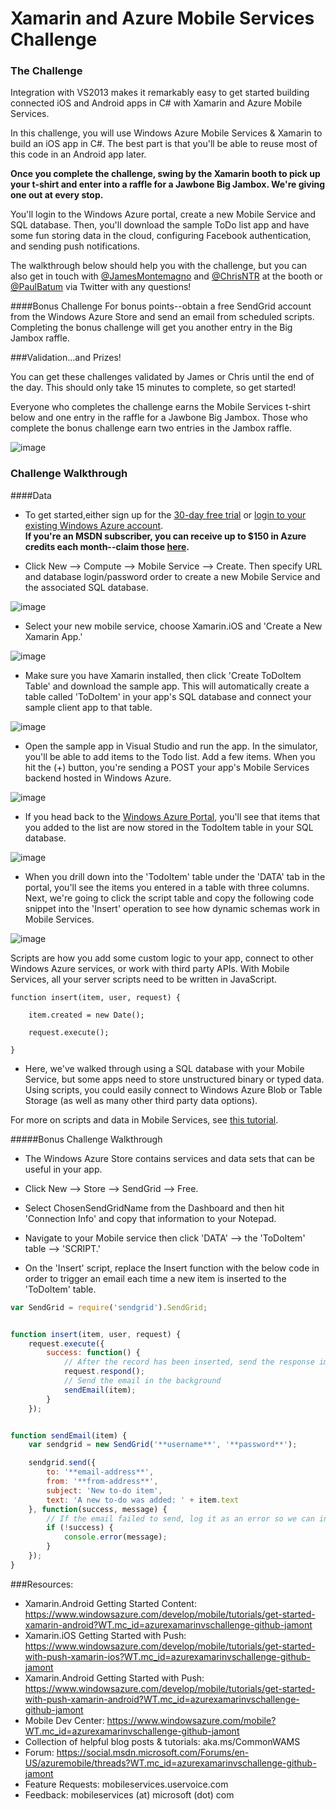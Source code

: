 # Xamarin and Azure Mobile Services Challenge

### The Challenge

Integration with VS2013 makes it remarkably easy to get started building connected iOS and Android apps in C# with Xamarin and Azure Mobile Services.  

In this challenge, you will use Windows Azure Mobile Services & Xamarin to build an iOS app in C#. The best part is that you'll be able to reuse most of this code in an Android app later. 

<b>Once you complete the challenge, swing by the Xamarin booth to pick up your t-shirt and enter into a raffle for a Jawbone Big Jambox.  We're giving one out at every stop.</b>

You'll login to the Windows Azure portal, create a new Mobile Service and SQL database.  Then, you'll download the sample ToDo list app and have some fun storing data in the cloud, configuring Facebook authentication, and sending push notifications.

The walkthrough below should help you with the challenge, but you can also get in touch with [@JamesMontemagno](http://twitter.com/JamesMontemagno) and [@ChrisNTR](http://twitter.com/ChrisNTR) at the booth or [@PaulBatum](http://twitter.com/PaulBatum) via Twitter with any questions!

####Bonus Challenge
For bonus points--obtain a free SendGrid account from the Windows Azure Store and send an email from scheduled scripts. Completing the bonus challenge will get you another entry in the Big Jambox raffle.

###Validation…and Prizes!

You can get these challenges validated by James or Chris until the end of the day.  This should only take 15 minutes to complete, so get started!

Everyone who completes the challenge earns the Mobile Services t-shirt below and one entry in the raffle for a Jawbone Big Jambox.  Those who complete the bonus challenge earn two entries in the Jambox raffle.

![image](images/mobile-tshirt.png)

### Challenge Walkthrough

####Data

* To get started,either sign up for the [30-day free trial](http://www.windowsazure.com/en-us/pricing/free-trial/?WT.mc_id=azurebg_us_pmm_mirluna_azureorl) or [login to your existing Windows Azure account](http://www.windowsazure.com/en-us/pricing/free-trial/?WT.mc_id=azurebg_us_pmm_mirluna_azureorl).  
<b>If you're an MSDN subscriber, you can receive up to $150 in Azure credits each month--claim those [here](http://www.windowsazure.com/en-us/pricing/free-trial/?WT.mc_id=azurebg_us_pmm_mirluna_azureorl).</b>

* Click New --> Compute --> Mobile Service --> Create.  Then specify URL and database login/password order to create a new Mobile Service and the associated SQL database.

![image](images/mobile-create.png)

* Select your new mobile service, choose Xamarin.iOS and 'Create a New Xamarin App.'

![image](images/mobile-portal-quickstart-xamarin-ios.png)

* Make sure you have Xamarin installed, then click 'Create ToDoItem Table' and download the sample app.  This will automatically create a table called 'ToDoItem' in your app's SQL database and connect your sample client app to that table.

![image](images/mobile-quickstart-steps-xamarin-ios.png)

* Open the sample app in Visual Studio and run the app.  In the simulator, you'll be able to add items to the Todo list.  Add a few items. When you hit the (+) button, you're sending a POST your app's Mobile Services backend hosted in Windows Azure.

![image](images/mobile-entered-items.png)

* If you head back to the [Windows Azure Portal](https://manage.windowsazure.com/?WT.mc_id=azurexamarinvschallenge-github-jamont), you'll see that items that you added to the list are now stored in the TodoItem table in your SQL database.

![image](images/mobile-items-added.png)

* When you drill down into the 'TodoItem' table under the 'DATA' tab in the portal, you'll see the items you entered in a table with three columns.  Next, we're going to click the script table and copy the following code snippet into the 'Insert' operation to see how dynamic schemas work in Mobile Services.

![image](images/mobile-data-browse.png)

Scripts are how you add some custom logic to your app, connect to other Windows Azure services, or work with third party APIs.  With Mobile Services, all your server scripts need to be written in JavaScript.

```
function insert(item, user, request) {

    item.created = new Date();

    request.execute();

}
```

* Here, we've walked through using a SQL database with your Mobile Service, but some apps need to store unstructured binary or typed data. Using scripts, you could easily connect to Windows Azure Blob or Table Storage (as well as many other third party data options). 

For more on scripts and data in Mobile Services, see [this tutorial](https://www.windowsazure.com/develop/mobile/tutorials/authorize-users-in-scripts-xamarin-ios/?WT.mc_id=azurexamarinvschallenge-github-jamont). 

#####Bonus Challenge Walkthrough

* The Windows Azure Store contains services and data sets that can be useful in your app.

* Click New --> Store --> SendGrid --> Free.

* Select ChosenSendGridName from the Dashboard and then hit 'Connection Info' and copy that information to your Notepad.

* Navigate to your Mobile service then click 'DATA' --> the 'ToDoItem' table --> 'SCRIPT.'

* On the 'Insert' script, replace the Insert function with the below code in order to trigger an email each time a new item is inserted to the 'ToDoItem' table.

```js
var SendGrid = require('sendgrid').SendGrid;


function insert(item, user, request) {    
    request.execute({
        success: function() {
            // After the record has been inserted, send the response immediately to the client
            request.respond();
            // Send the email in the background
            sendEmail(item);
        }
    });


function sendEmail(item) {
    var sendgrid = new SendGrid('**username**', '**password**');       

    sendgrid.send({
        to: '**email-address**',
        from: '**from-address**',
        subject: 'New to-do item',
        text: 'A new to-do was added: ' + item.text
    }, function(success, message) {
        // If the email failed to send, log it as an error so we can investigate
        if (!success) {
            console.error(message);
        }
    });
}
```


###Resources:

* Xamarin.Android Getting Started Content: 
https://www.windowsazure.com/develop/mobile/tutorials/get-started-xamarin-android?WT.mc_id=azurexamarinvschallenge-github-jamont
* Xamarin.iOS Getting Started with Push: https://www.windowsazure.com/develop/mobile/tutorials/get-started-with-push-xamarin-ios?WT.mc_id=azurexamarinvschallenge-github-jamont
* Xamarin.Android Getting Started with Push: https://www.windowsazure.com/develop/mobile/tutorials/get-started-with-push-xamarin-android?WT.mc_id=azurexamarinvschallenge-github-jamont
* Mobile Dev Center: https://www.windowsazure.com/mobile?WT.mc_id=azurexamarinvschallenge-github-jamont
* Collection of helpful blog posts & tutorials: aka.ms/CommonWAMS
* Forum: https://social.msdn.microsoft.com/Forums/en-US/azuremobile/threads?WT.mc_id=azurexamarinvschallenge-github-jamont
* Feature Requests: mobileservices.uservoice.com
* Feedback: mobileservices (at) microsoft (dot) com
